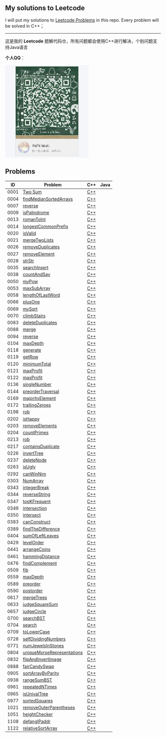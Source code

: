 ## My solutions to Leetcode

I will put my solutions to [Leetcode Problems](https://leetcode.com/problemset/all/) in this repo. Every problem will be solved in C++；

---

这是我的 **Leetcode** 题解代码仓，所有问题都会使用C++进行解决，个别问题支持Java语言

**个人QQ**：

<img src=https://github.com/MappleTT/LeetCode/blob/master/qq.jpg  width=270px height=300px >

## Problems

| ID| Problem| C++ | Java |
| --- | --- | --- | --- |
| 0001 | [Two Sum](https://leetcode-cn.com/problems/two-sum/) | [C++](https://github.com/MappleTT/LeetCode/blob/master/0001-Two-Sun/main.cpp)|
| 0004 | [findMedianSortedArrays](https://leetcode-cn.com/problems/median-of-two-sorted-arrays/) | [C++](https://github.com/MappleTT/LeetCode/blob/master/0004-findMedianSortedArrays/main.cpp)|
| 0007 | [reverse](https://leetcode-cn.com/problems/reverse-integer/) | [C++](https://github.com/MappleTT/LeetCode/blob/master/0007-reverse/main.cpp)|
| 0009 | [isPalindrome](https://leetcode-cn.com/problems/palindrome-number/) | [C++](https://github.com/MappleTT/LeetCode/blob/master/0009-isPalindrome/main.cpp)|
| 0013 | [romanToInt](https://leetcode-cn.com/problems/roman-to-integer/) | [C++](https://github.com/MappleTT/LeetCode/blob/master/0013-romanToInt/main.cpp)|
| 0014 | [longestCommonPrefix](https://leetcode-cn.com/problems/longest-common-prefix/) | [C++](https://github.com/MappleTT/LeetCode/blob/master/0014-longestCommonPrefix/main.cpp)|
| 0020 | [isValid](https://leetcode-cn.com/problems/valid-parentheses/) | [C++](https://github.com/MappleTT/LeetCode/blob/master/0020-isValid/main.cpp)|
| 0021 | [mergeTwoLists](https://leetcode-cn.com/problems/merge-two-sorted-lists/) | [C++](https://github.com/MappleTT/LeetCode/blob/master/0021-mergeTwoLists/main.cpp)|
| 0026 | [removeDuplicates](https://leetcode-cn.com/problems/remove-duplicates-from-sorted-array/) | [C++](https://github.com/MappleTT/LeetCode/blob/master/0026-removeDuplicates/main.cpp)|
| 0027 | [removeElement](https://leetcode-cn.com/problems/remove-element/) | [C++](https://github.com/MappleTT/LeetCode/blob/master/0027-removeElement/main.cpp)|
| 0028 | [strStr](https://leetcode-cn.com/problems/implement-strstr/) | [C++](https://github.com/MappleTT/LeetCode/blob/master/0028-strStr/main.cpp)|
| 0035 | [searchInsert](https://leetcode-cn.com/problems/search-insert-position/) | [C++](https://github.com/MappleTT/LeetCode/blob/master/0035-searchInsert/main.cpp)|
| 0038 | [countAndSay](https://leetcode-cn.com/problems/count-and-say/) | [C++](https://github.com/MappleTT/LeetCode/blob/master/0038-countAndSay/main.cpp)|
| 0050 | [myPow](https://leetcode-cn.com/problems/powx-n/) | [C++](https://github.com/MappleTT/LeetCode/blob/master/0050-myPow/main.cpp)|
| 0053 | [maxSubArray](https://leetcode-cn.com/problems/maximum-subarray/) | [C++](https://github.com/MappleTT/LeetCode/blob/master/0053-maxSubArray/main.cpp)|
| 0058 | [lengthOfLastWord](https://leetcode-cn.com/problems/length-of-last-word/) | [C++](https://github.com/MappleTT/LeetCode/blob/master/0058-lengthOfLastWord/main.cpp)|
| 0066 | [plusOne](https://leetcode-cn.com/problems/plus-one/) | [C++](https://github.com/MappleTT/LeetCode/blob/master/0066-plusOne/main.cpp)|
| 0069 | [mySqrt](https://leetcode-cn.com/problems/sqrtx/) | [C++](https://github.com/MappleTT/LeetCode/blob/master/0069-mySqrt/main.cpp)|
| 0070 | [climbStairs](https://leetcode-cn.com/problems/climbing-stairs/) | [C++](https://github.com/MappleTT/LeetCode/blob/master/0070-climbStairs/main.cpp)|
| 0083 | [deleteDuplicates](https://leetcode-cn.com/problems/remove-duplicates-from-sorted-list/) | [C++](https://github.com/MappleTT/LeetCode/blob/master/0083-deleteDuplicates/main.cpp)|
| 0088 | [merge](https://leetcode-cn.com/problems/merge-sorted-array/) | [C++](https://github.com/MappleTT/LeetCode/blob/master/0088-merge/main.cpp)|
| 0094 | [reverse](https://leetcode-cn.com/problems/binary-tree-inorder-traversal/) | [C++](https://github.com/MappleTT/LeetCode/blob/master/0094-inorderTraversal/main.cpp)|
| 0104 | [maxDepth](https://leetcode-cn.com/problems/maximum-depth-of-binary-tree/) | [C++](https://github.com/MappleTT/LeetCode/blob/master/0104-maxDepth/main.cpp)|
| 0118 | [generate](https://leetcode-cn.com/problems/pascals-triangle/) | [C++](https://github.com/MappleTT/LeetCode/blob/master/0118-generate/main.cpp)|
| 0119 | [getRow](https://leetcode-cn.com/problems/pascals-triangle-ii/) | [C++](https://github.com/MappleTT/LeetCode/blob/master/0119-getRow/main.cpp)|
| 0120 | [minimumTotal](https://leetcode-cn.com/problems/triangle/) | [C++](https://github.com/MappleTT/LeetCode/blob/master/0120-minimumTotal/main.cpp)|
| 0121 | [maxProfit](https://leetcode-cn.com/problems/best-time-to-buy-and-sell-stock/) | [C++](https://github.com/MappleTT/LeetCode/blob/master/0121-maxProfit/main.cpp)|
| 0122 | [maxProfit](https://leetcode-cn.com/problems/best-time-to-buy-and-sell-stock-ii/) | [C++](https://github.com/MappleTT/LeetCode/blob/master/0122-maxProfit/main.cpp)|
| 0136 | [singleNumber](https://leetcode-cn.com/problems/single-number/) | [C++](https://github.com/MappleTT/LeetCode/blob/master/0136-singleNumber/main.cpp)|
| 0144 | [preorderTraversal](https://leetcode-cn.com/problems/binary-tree-preorder-traversal/) | [C++](https://github.com/MappleTT/LeetCode/blob/master/0144-preorderTraversal/main.cpp)|
| 0169 | [majorityElement](https://leetcode-cn.com/problems/majority-element/) | [C++](https://github.com/MappleTT/LeetCode/blob/master/0169-majorityElement/main.cpp)|
| 0172 | [trailingZeroes](https://leetcode-cn.com/problems/factorial-trailing-zeroes/) | [C++](https://github.com/MappleTT/LeetCode/blob/master/0172-trailingZeroes/main.cpp)|
| 0198 | [rob](https://leetcode-cn.com/problems/house-robber/) | [C++](https://github.com/MappleTT/LeetCode/blob/master/0198-MAX/main.cpp)|
| 0202 | [isHappy](https://leetcode-cn.com/problems/happy-number/) | [C++](https://github.com/MappleTT/LeetCode/blob/master/0202-isHappy/main.cpp)|
| 0203 | [removeElements](https://leetcode-cn.com/problems/remove-linked-list-elements/) | [C++](https://github.com/MappleTT/LeetCode/blob/master/0203-removeElements/main.cpp)|
| 0204 | [countPrimes](https://leetcode-cn.com/problems/count-primes/) | [C++](https://github.com/MappleTT/LeetCode/blob/master/0204-countPrimes/main.cpp)|
| 0213 | [rob](https://leetcode-cn.com/problems/house-robber-ii/) | [C++](https://github.com/MappleTT/LeetCode/blob/master/0213-MAX/main.cpp)|
| 0217 | [containsDuplicate](https://leetcode-cn.com/problems/contains-duplicate/) | [C++](https://github.com/MappleTT/LeetCode/blob/master/0217-containsDuplicate/main.cpp)|
| 0226 | [invertTree](https://leetcode-cn.com/problems/invert-binary-tree/) | [C++](https://github.com/MappleTT/LeetCode/blob/master/0226-invertTree/main.cpp)|
| 0237 | [deleteNode](https://leetcode-cn.com/problems/delete-node-in-a-linked-list/) | [C++](https://github.com/MappleTT/LeetCode/blob/master/0237-deleteNode/main.cpp)|
| 0263 | [isUgly](https://leetcode-cn.com/problems/ugly-number/) | [C++](https://github.com/MappleTT/LeetCode/blob/master/0263-isUgly/main.cpp)|
| 0292 | [canWinNim](https://leetcode-cn.com/problems/nim-game/) | [C++](https://github.com/MappleTT/LeetCode/blob/master/0292-canWinNim/main.cpp)|
| 0303 | [NumArray](https://leetcode-cn.com/problems/range-sum-query-immutable/) | [C++](https://github.com/MappleTT/LeetCode/blob/master/0303-NumArray/main.cpp)|
| 0343 | [integerBreak](https://leetcode-cn.com/problems/integer-break/) | [C++](https://github.com/MappleTT/LeetCode/blob/master/0343-integerBreak/main.cpp)|
| 0344 | [reverseString](https://leetcode-cn.com/problems/reverse-string/) | [C++](https://github.com/MappleTT/LeetCode/blob/master/0344-reverseString/main.cpp)|
| 0347 | [topKFrequent](https://leetcode-cn.com/problems/top-k-frequent-elements/) | [C++](https://github.com/MappleTT/LeetCode/blob/master/0347-topKFrequent/main.cpp)|
| 0349 | [intersection](https://leetcode-cn.com/problems/intersection-of-two-arrays/) | [C++](https://github.com/MappleTT/LeetCode/blob/master/0349-intersection/main.cpp)|
| 0350 | [intersect](https://leetcode-cn.com/problems/intersection-of-two-arrays-ii/) | [C++](https://github.com/MappleTT/LeetCode/blob/master/0350-intersect/main.cpp)|
| 0383 | [canConstruct](https://leetcode-cn.com/problems/ransom-note/) | [C++](https://github.com/MappleTT/LeetCode/blob/master/0383-canConstruct/main.cpp)|
| 0389 | [findTheDifference](https://leetcode-cn.com/problems/find-the-difference/) | [C++](https://github.com/MappleTT/LeetCode/blob/master/0389-findTheDifference/main.cpp)|
| 0404 | [sumOfLeftLeaves](https://leetcode-cn.com/problems/sum-of-left-leaves/) | [C++](https://github.com/MappleTT/LeetCode/blob/master/0404-sumOfLeftLeaves/main.cpp)|
| 0429 | [levelOrder](https://leetcode-cn.com/problems/n-ary-tree-level-order-traversal/) | [C++](https://github.com/MappleTT/LeetCode/blob/master/0429-levelOrder/main.cpp)|
| 0441 | [arrangeCoins](https://leetcode-cn.com/problems/arranging-coins/) | [C++](https://github.com/MappleTT/LeetCode/blob/master/0441-arrangeCoins/main.cpp)|
| 0461 | [hammingDistance](https://leetcode-cn.com/problems/hamming-distance/) | [C++](https://github.com/MappleTT/LeetCode/blob/master/0461-hammingDistance/main.cpp)|
| 0476 | [findComplement](https://leetcode-cn.com/problems/number-complement/) | [C++](https://github.com/MappleTT/LeetCode/blob/master/0476-findComplement/main.cpp)|
| 0509 | [fib](https://leetcode-cn.com/problems/fibonacci-number/) | [C++](https://github.com/MappleTT/LeetCode/blob/master/0509-fib/main.cpp)|
| 0559 | [maxDepth](https://leetcode-cn.com/problems/maximum-depth-of-n-ary-tree/) | [C++](https://github.com/MappleTT/LeetCode/blob/master/0559-maxDepth/main.cpp)|
| 0589 | [preorder](https://leetcode-cn.com/problems/n-ary-tree-preorder-traversal/) | [C++](https://github.com/MappleTT/LeetCode/blob/master/0589-preorder/main.cpp)|
| 0590 | [postorder](https://leetcode-cn.com/problems/n-ary-tree-postorder-traversal/) | [C++](https://github.com/MappleTT/LeetCode/blob/master/0590-postorder/main.cpp)|
| 0617 | [mergeTrees](https://leetcode-cn.com/problems/merge-two-binary-trees/) | [C++](https://github.com/MappleTT/LeetCode/blob/master/0617-mergeTrees/main.cpp)|
| 0633 | [judgeSquareSum](https://leetcode-cn.com/problems/sum-of-square-numbers/) | [C++](https://github.com/MappleTT/LeetCode/blob/master/0633-judgeSquareSum/main.cpp)|
| 0657 | [judgeCircle](https://leetcode-cn.com/problems/robot-return-to-origin/) | [C++](https://github.com/MappleTT/LeetCode/blob/master/0357-judgeCircle/main.cpp)|
| 0700 | [searchBST](https://leetcode-cn.com/problems/search-in-a-binary-search-tree/) | [C++](https://github.com/MappleTT/LeetCode/blob/master/0700-searchBST/main.cpp)|
| 0704 | [search](https://leetcode-cn.com/problems/binary-search/) | [C++](https://github.com/MappleTT/LeetCode/blob/master/0704-search/main.cpp)|
| 0709 | [toLowerCase](https://leetcode-cn.com/problems/to-lower-case/) | [C++](https://github.com/MappleTT/LeetCode/blob/master/0709-toLowerCase/main.cpp)|
| 0728 | [selfDividingNumbers](https://leetcode-cn.com/problems/self-dividing-numbers/) | [C++](https://github.com/MappleTT/LeetCode/blob/master/0728-selfDividingNumbers/main.cpp)|
| 0771 | [numJewelsInStones](https://leetcode-cn.com/problems/jewels-and-stones/) | [C++](https://github.com/MappleTT/LeetCode/blob/master/0771-numJewelsInStones/main.cpp)|
| 0804 | [uniqueMorseRepresentations](https://leetcode-cn.com/problems/unique-morse-code-words/) | [C++](https://github.com/MappleTT/LeetCode/blob/master/0804-uniqueMorseRepresentations/main.cpp)|
| 0832 | [flipAndInvertImage](https://leetcode-cn.com/problems/flipping-an-image/) | [C++](https://github.com/MappleTT/LeetCode/blob/master/0832-flipAndInvertImage/main.cpp)|
| 0888 | [fairCandySwap](https://leetcode-cn.com/problems/fair-candy-swap/) | [C++](https://github.com/MappleTT/LeetCode/blob/master/0888-fairCandySwap/main.cpp)|
| 0905 | [sortArrayByParity](https://leetcode-cn.com/problems/sort-array-by-parity/) | [C++](https://github.com/MappleTT/LeetCode/blob/master/0905-sortArrayByParity/main.cpp)|
| 0938 | [rangeSumBST](https://leetcode-cn.com/problems/range-sum-of-bst/) | [C++](https://github.com/MappleTT/LeetCode/blob/master/0938-rangeSumBST/main.cpp)|
| 0961 | [repeatedNTimes](https://leetcode-cn.com/problems/n-repeated-element-in-size-2n-array/) | [C++](https://github.com/MappleTT/LeetCode/blob/master/0961-repeatedNTimes/main.cpp)|
| 0965 | [isUnivalTree](https://leetcode-cn.com/problems/univalued-binary-tree/) | [C++](https://github.com/MappleTT/LeetCode/blob/master/0965-isUnivalTree/main.cpp)|
| 0977 | [sortedSquares](https://leetcode-cn.com/problems/squares-of-a-sorted-array/) | [C++](https://github.com/MappleTT/LeetCode/blob/master/0977-sortedSquares/main.cpp)|
| 1021 | [removeOuterParentheses](https://leetcode-cn.com/problems/remove-outermost-parentheses/) | [C++](https://github.com/MappleTT/LeetCode/blob/master/1021-removeOuterParentheses/main.cpp)|
| 1051 | [heightChecker](https://leetcode-cn.com/problems/height-checker/) | [C++](https://github.com/MappleTT/LeetCode/blob/master/1051-heightChecker/main.cpp)|
| 1108 | [defangIPaddr](https://leetcode-cn.com/problems/defanging-an-ip-address/) | [C++](https://github.com/MappleTT/LeetCode/blob/master/1108-defangIPaddr/main.cpp)|
| 1122 | [relativeSortArray](https://leetcode-cn.com/problems/relative-sort-array/) | [C++](https://github.com/MappleTT/LeetCode/blob/master/1122-relativeSortArray/main.cpp)|


